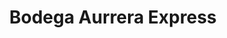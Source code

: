 ---
title: "Bodega Aurrera Express"
url: /san-francisco-de-los-romo/bodega-aurrera-express/
shop: comodidad
---